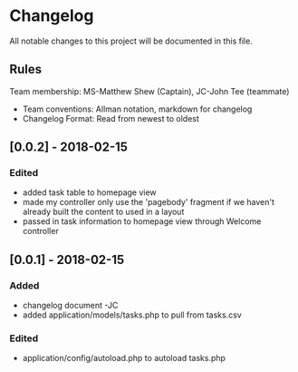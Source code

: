 # Changelog
All notable changes to this project will be documented in this file.

## Rules
Team membership:  MS-Matthew Shew (Captain), JC-John Tee (teammate)
* Team conventions: Allman notation, markdown for changelog  
* Changelog Format: Read from newest to oldest



## [0.0.2] - 2018-02-15
### Edited
- added task table to homepage view
- made my controller only use the 'pagebody' fragment if we haven't already built the content to used in a layout
- passed in task information to homepage view through Welcome controller


## [0.0.1] - 2018-02-15
### Added
- changelog document -JC
- added application/models/tasks.php to pull from tasks.csv

### Edited
- application/config/autoload.php to autoload tasks.php
